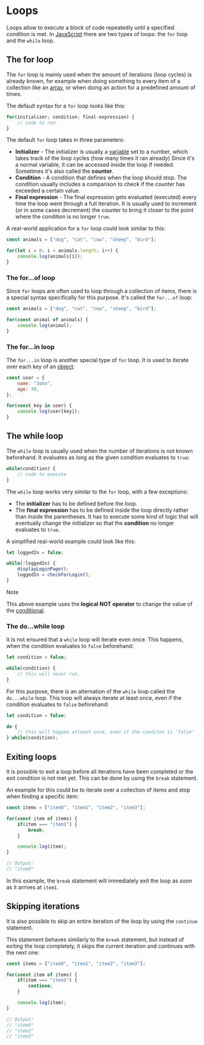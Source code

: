 # Loops

Loops allow to execute a block of code repeatedly until a specified condition is met. In [JavaScript](javascript.md) there are two types of loops: the `for` loop and the `while` loop.

## The for loop

The `for` loop is mainly used when the amount of iterations (loop cycles) is already known, for example when doing something to every item of a collection like an [array](js_arrays.md), or when doing an action for a predefined amount of times.

The default syntax for a `for` loop looks like this:

```js
for(initializer; condition; final-expression) {
	// code to run
}
```

The default `for` loop takes in three parameters:
- **Initializer** - The initializer is usually a [variable](js_variables.md) set to a number, which takes track of the loop cycles (how many times it ran already) Since it's a normal variable, it can be accessed inside the loop if needed. Sometimes it's also called the **counter**.
- **Condition** - A condition that defines when the loop should stop. The condition usually includes a comparison to check if the counter has exceeded a certain value.
- **Final expression** - The final expression gets evaluated (executed) every time the loop went through a full iteration. It is usually used to increment (or in some cases decrement) the counter to bring it closer to the point where the condition is no longer `true`.

A real-world application for a `for` loop could look similar to this:

```js
const animals = ["dog", "cat", "cow", "sheep", "bird"];

for(let i = 0; i < animals.length; i++) {
	console.log(animals[i]);
}
```

### The for...of loop

Since `for` loops are often used to loop through a collection of items, there is a special syntax specifically for this purpose. It's called the `for...of` loop:

```js
const animals = ["dog", "cat", "cow", "sheep", "bird"];

for(const animal of animals) {
	console.log(animal);
}
```

### The for...in loop

The `for...in` loop is another special type of `for` loop. It is used to iterate over each key of an [object](js_objects.md):

```js
const user = {
	name: "John",
	age: 30,
};

for(const key in user) {
	console.log(user[key]);
}
```

## The while loop

The `while` loop is usually used when the number of iterations is not known beforehand. It evaluates as long as the given condition evaluates to `true`:

```js
while(condition) {
	// code to execute
}
```

The `while` loop works very similar to the `for` loop, with a few exceptions:
- The **initializer** has to be defined before the loop.
- The **final expression** has to be defined inside the loop directly rather than inside the parentheses. It has to execute some kind of logic that will eventually change the initializer so that the **condition** no longer evaluates to `true`.

A simplified real-world example could look like this:

```js
let loggedIn = false;

while(!loggedIn) {
	displayLoginPage();
	loggedIn = checkForLogin();
}
```

> [!note]
> This above example uses the **logical NOT operator** to change the value of the [conditional](js_conditionals.md).

### The do...while loop

It is not ensured that a `while` loop will iterate even once. This happens, when the condition evaluates to `false` beforehand:

```js
let condition = false;

while(condition) {
	// this will never run.
}
```

For this purpose, there is an alternation of the `while` loop called the `do...while` loop. This loop will always iterate at least once, even if the condition evaluates to `false` beforehand:

```js
let condition = false;

do {
	// this will happen atleast once, even if the conditon is 'false'
} while(condition);
```

## Exiting loops

It is possible to exit a loop before all iterations have been completed or the exit condition is not met yet. This can be done by using the `break` statement.

An example for this could be to iterate over a collection of items and stop when finding a specific item:

```js
const items = ["item0", "item1", "item2", "item3"];

for(const item of items) {
	if(item === "item1") {
		break;
	}

	console.log(item);
}

// Output:
// "item0"
```

In this example, the `break` statement will immediately exit the loop as soon as it arrives at `item1`.

## Skipping iterations

It is also possible to skip an entire iteration of the loop by using the `continue` statement.

This statement behaves similarly to the `break` statement, but instead of exiting the loop completely, it skips the current iteration and continues with the next one:

```js
const items = ["item0", "item1", "item2", "item3"];

for(const item of items) {
	if(item === "item1") {
		continue;
	}

	console.log(item);
}

// Output:
// "item0"
// "item2"
// "item3"
```